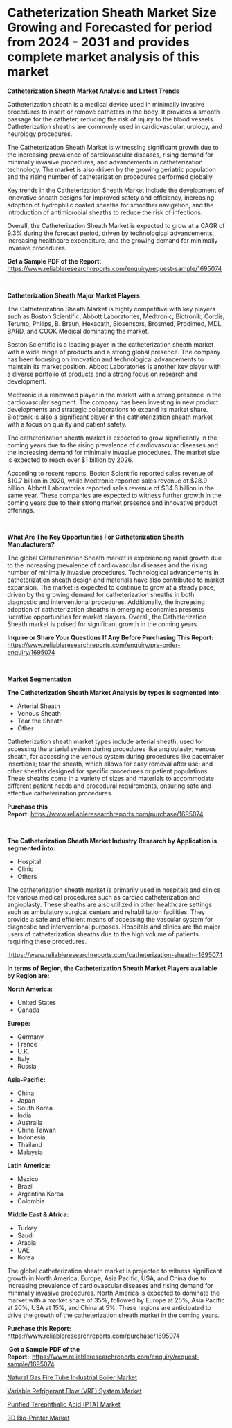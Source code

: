 <p><h1>Catheterization Sheath Market Size Growing and Forecasted for period from 2024 - 2031 and provides complete market analysis of this market</h1></p><p><strong>Catheterization Sheath Market Analysis and Latest Trends</strong></p>
<p><p>Catheterization sheath is a medical device used in minimally invasive procedures to insert or remove catheters in the body. It provides a smooth passage for the catheter, reducing the risk of injury to the blood vessels. Catheterization sheaths are commonly used in cardiovascular, urology, and neurology procedures.</p><p>The Catheterization Sheath Market is witnessing significant growth due to the increasing prevalence of cardiovascular diseases, rising demand for minimally invasive procedures, and advancements in catheterization technology. The market is also driven by the growing geriatric population and the rising number of catheterization procedures performed globally.</p><p>Key trends in the Catheterization Sheath Market include the development of innovative sheath designs for improved safety and efficiency, increasing adoption of hydrophilic coated sheaths for smoother navigation, and the introduction of antimicrobial sheaths to reduce the risk of infections.</p><p>Overall, the Catheterization Sheath Market is expected to grow at a CAGR of 9.3% during the forecast period, driven by technological advancements, increasing healthcare expenditure, and the growing demand for minimally invasive procedures.</p></p>
<p><strong>Get a Sample PDF of the Report:&nbsp;</strong> <a href="https://www.reliableresearchreports.com/enquiry/request-sample/1695074">https://www.reliableresearchreports.com/enquiry/request-sample/1695074</a></p>
<p>&nbsp;</p>
<p><strong>Catheterization Sheath Major Market Players</strong></p>
<p><p>The Catheterization Sheath Market is highly competitive with key players such as Boston Scientific, Abbott Laboratories, Medtronic, Biotronik, Cordis, Terumo, Philips, B. Braun, Hexacath, Biosensors, Brosmed, Prodimed, MDL, BARD, and COOK Medical dominating the market. </p><p>Boston Scientific is a leading player in the catheterization sheath market with a wide range of products and a strong global presence. The company has been focusing on innovation and technological advancements to maintain its market position. Abbott Laboratories is another key player with a diverse portfolio of products and a strong focus on research and development.</p><p>Medtronic is a renowned player in the market with a strong presence in the cardiovascular segment. The company has been investing in new product developments and strategic collaborations to expand its market share. Biotronik is also a significant player in the catheterization sheath market with a focus on quality and patient safety.</p><p>The catheterization sheath market is expected to grow significantly in the coming years due to the rising prevalence of cardiovascular diseases and the increasing demand for minimally invasive procedures. The market size is expected to reach over $1 billion by 2026.</p><p>According to recent reports, Boston Scientific reported sales revenue of $10.7 billion in 2020, while Medtronic reported sales revenue of $28.9 billion. Abbott Laboratories reported sales revenue of $34.6 billion in the same year. These companies are expected to witness further growth in the coming years due to their strong market presence and innovative product offerings.</p></p>
<p>&nbsp;</p>
<p><strong>What Are The Key Opportunities For Catheterization Sheath Manufacturers?</strong></p>
<p><p>The global Catheterization Sheath market is experiencing rapid growth due to the increasing prevalence of cardiovascular diseases and the rising number of minimally invasive procedures. Technological advancements in catheterization sheath design and materials have also contributed to market expansion. The market is expected to continue to grow at a steady pace, driven by the growing demand for catheterization sheaths in both diagnostic and interventional procedures. Additionally, the increasing adoption of catheterization sheaths in emerging economies presents lucrative opportunities for market players. Overall, the Catheterization Sheath market is poised for significant growth in the coming years.</p></p>
<p><strong>Inquire or Share Your Questions If Any Before Purchasing This Report:</strong> <a href="https://www.reliableresearchreports.com/enquiry/pre-order-enquiry/1695074">https://www.reliableresearchreports.com/enquiry/pre-order-enquiry/1695074</a></p>
<p>&nbsp;</p>
<p><strong>Market Segmentation</strong></p>
<p><strong>The Catheterization Sheath Market Analysis by types is segmented into:</strong></p>
<p><ul><li>Arterial Sheath</li><li>Venous Sheath</li><li>Tear the Sheath</li><li>Other</li></ul></p>
<p><p>Catheterization sheath market types include arterial sheath, used for accessing the arterial system during procedures like angioplasty; venous sheath, for accessing the venous system during procedures like pacemaker insertions; tear the sheath, which allows for easy removal after use; and other sheaths designed for specific procedures or patient populations. These sheaths come in a variety of sizes and materials to accommodate different patient needs and procedural requirements, ensuring safe and effective catheterization procedures.</p></p>
<p><strong>Purchase this Report:&nbsp;</strong><a href="https://www.reliableresearchreports.com/purchase/1695074">https://www.reliableresearchreports.com/purchase/1695074</a></p>
<p>&nbsp;</p>
<p><strong>The Catheterization Sheath Market Industry Research by Application is segmented into:</strong></p>
<p><ul><li>Hospital</li><li>Clinic</li><li>Others</li></ul></p>
<p><p>The catheterization sheath market is primarily used in hospitals and clinics for various medical procedures such as cardiac catheterization and angioplasty. These sheaths are also utilized in other healthcare settings such as ambulatory surgical centers and rehabilitation facilities. They provide a safe and efficient means of accessing the vascular system for diagnostic and interventional purposes. Hospitals and clinics are the major users of catheterization sheaths due to the high volume of patients requiring these procedures.</p></p>
<p><a href="https://www.reliableresearchreports.com/catheterization-sheath-r1695074">&nbsp;https://www.reliableresearchreports.com/catheterization-sheath-r1695074</a></p>
<p><strong>In terms of Region, the Catheterization Sheath Market Players available by Region are:</strong></p>
<p>
    <p> <strong> North America: </strong>
        <ul>
            <li>United States</li>
            <li>Canada</li>
        </ul>
        </p> 
    <p> <strong> Europe: </strong>
        <ul>
            <li>Germany</li>
            <li>France</li>
            <li>U.K.</li>
            <li>Italy</li>
            <li>Russia</li>
        </ul>
        </p> 
    <p> <strong> Asia-Pacific: </strong>
        <ul>
            <li>China</li>
            <li>Japan</li>
            <li>South Korea</li>
            <li>India</li>
            <li>Australia</li>
            <li>China Taiwan</li>
            <li>Indonesia</li>
            <li>Thailand</li>
            <li>Malaysia</li>
        </ul>
        </p> 
    <p> <strong> Latin America: </strong>
        <ul>
            <li>Mexico</li>
            <li>Brazil</li>
            <li>Argentina Korea</li>
            <li>Colombia</li>
        </ul>
        </p> 
    <p> <strong> Middle East & Africa: </strong>
        <ul>
            <li>Turkey</li>
            <li>Saudi</li>
            <li>Arabia</li>
            <li>UAE</li>
            <li>Korea</li>
        </ul>
    </p>
    </p>
<p><p>The global catheterization sheath market is projected to witness significant growth in North America, Europe, Asia Pacific, USA, and China due to increasing prevalence of cardiovascular diseases and rising demand for minimally invasive procedures. North America is expected to dominate the market with a market share of 35%, followed by Europe at 25%, Asia Pacific at 20%, USA at 15%, and China at 5%. These regions are anticipated to drive the growth of the catheterization sheath market in the coming years.</p></p>
<p><strong>Purchase this Report: </strong><a href="https://www.reliableresearchreports.com/purchase/1695074">https://www.reliableresearchreports.com/purchase/1695074</a></p>
<p>&nbsp;<strong>Get a Sample PDF of the Report:&nbsp;&nbsp;</strong><a href="https://www.reliableresearchreports.com/enquiry/request-sample/1695074">https://www.reliableresearchreports.com/enquiry/request-sample/1695074</a></p>
<p><strong></strong></p>
<p><p><a href="https://www.linkedin.com/pulse/global-natural-gas-fire-tube-industrial-boiler-market-opportunities-uaejc?trackingId=j9IbHeS53BeVu%2B5tEhw3sw%3D%3D">Natural Gas Fire Tube Industrial Boiler Market</a></p><p><a href="https://github.com/kulaberyasin52/Market-Research-Report-List-1/blob/main/variable-refrigerant-flow-vrf-system-market.md">Variable Refrigerant Flow (VRF) System Market</a></p><p><a href="https://www.linkedin.com/pulse/purified-terephthalic-acid-pta-market-size-growing-cagr-154-cp1ic?trackingId=0taxOtN4qg2lP85igb1yWw%3D%3D">Purified Terephthalic Acid (PTA) Market</a></p><p><a href="https://github.com/emnqcawl19/Market-Research-Report-List-1/blob/main/3d-bio-printer-market.md">3D Bio-Printer Market</a></p></p>
